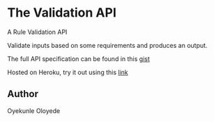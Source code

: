 # The Validation API

A Rule Validation API

Validate inputs based on some requirements and produces an output.

The full API specification can be found in this [gist](https://gist.github.com/xvd3/629ba412c415122dfc9b640076a7b884#file-fulltime-txt)

Hosted on Heroku, try it out using this [link](https://funky-validator.herokuapp.com)

## Author
Oyekunle Oloyede
